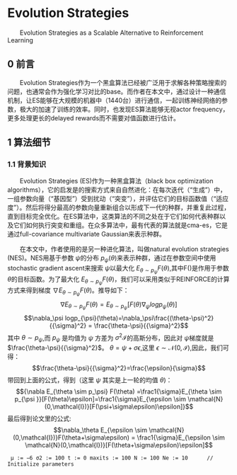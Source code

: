 # Evolution Strategies
  
  &emsp;&emsp;Evolution Strategies as a Scalable Alternative to Reinforcement Learning
  
## 0 前言
  
  &emsp;&emsp;Evolution Strategies作为一个黑盒算法已经被广泛用于求解各种策略搜索的问题，也通常会作为强化学习对比的base。而作者在本文中，通过设计一种通信机制，让ES能够在大规模的机器中（1440台）进行通信，一起训练神经网络的参数，极大的加速了训练的效率。同时，也发现ES算法能够无视actor frequency，更多处理更长的delayed rewards而不需要对值函数进行估计。
    
## 1 算法细节
  
  ### 1.1 背景知识
    
  &emsp;&emsp;Evolution Strategies (ES)作为一种黑盒算法（black box optimization algorithms），它的启发是的搜索方式来自自然进化：在每次迭代（“生成”）中，一组参数向量（“基因型”）受到扰动（“突变”），并评估它们的目标函数值（“适应度”）。然后将得分最高的参数向量重新组合以形成下一代的种群，并重复此过程，直到目标完全优化。在ES算法中，这类算法的不同之处在于它们如何代表种群以及它们如何执行突变和重组。在众多算法中，最有代表的算法就是cma-es，它是通过full-covariance multivariate Gaussian来表示种群。
  
  &emsp;&emsp;在本文中，作者使用的是另一种进化算法，叫做natural evolution strategies (NES)。NES用基于参数 $\psi$的分布 $p_{\psi}(\theta)$来表示种群，通过在参数空间中使用stochastic gradient ascent来搜索 $\psi$以最大化 $E_{\theta \sim p_{\psi }}F(\theta)$,其中F()是作用于参数 $\theta$的目标函数。为了最大化 $E_{\theta \sim p_{\psi }}F(\theta)$，我们可以采用类似于REINFORCE的计算方式来得到梯度 $\nabla E_{\theta \sim p_\psi} F(\theta)$。推导如下：
  $$\nabla E_{\theta \sim p_\psi} F(\theta) = E_{\theta \sim p_{\psi }}[F(\theta)\nabla_\psi logp_{\psi}(\theta)]$$
  $$\nabla_\psi logp_{\psi}(\theta)=\nabla_\psi\frac{(\theta-\psi)^2}{{\sigma}^2} = \frac{\theta-\psi}{{\sigma}^2}$$
  其中 $\theta \sim p_\psi$,而 $p_\psi$ 是均值为 $\psi$ 方差为 ${\sigma}^{2}\mathcal{I}$的高斯分布，因此对 $\psi$梯度就是 $\frac{\theta-\psi}{{\sigma}^2}$。 $\theta=\psi+\sigma\epsilon$,这里 $\epsilon \sim \mathcal{N}(0,\mathcal{I})$,因此，我们可得：
  $$\frac{\theta-\psi}{{\sigma}^2}=\frac{\epsilon}{\sigma}$$
  带回到上面的公式，得到（这里 $\psi$ 其实是上一轮的均值 $\theta$)：
  $${\nabla E_{\theta \sim p_\psi} F(\theta) =\frac1{\sigma}E_{\theta \sim p_{\psi }}[F(\theta)\epsilon]=\frac1{\sigma}E_{\epsilon \sim \mathcal{N}(0,\mathcal{I})}[F(\psi+\sigma\epsilon)\epsilon]}$$
  最后得到论文里的公式: $$\nabla_\theta E_{\epsilon \sim \mathcal{N}(0,\mathcal{I})}F(\theta+\sigma\epsilon) = \frac1{\sigma}E_{\epsilon \sim \mathcal{N}(0,\mathcal{I})}[F(\theta+\sigma\epsilon)\epsilon]$$
  
  
  
  
  
  
  
  
  ```
   μ := −6 σ2 := 100 t := 0 maxits := 100 N := 100 Ne := 10      // Initialize parameters 
  ```










  [1]: https://en.wikipedia.org/wiki/Cross-entropy_method
